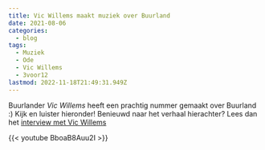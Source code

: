 ```yaml
---
title: Vic Willems maakt muziek over Buurland
date: 2021-08-06
categories:
  - blog
tags:
  - Muziek
  - Ode
  - Vic Willems
  - 3voor12
lastmod: 2022-11-18T21:49:31.949Z
---
```

Buurlander *Vic Willems* heeft een prachtig nummer gemaakt over Buurland :) Kijk en luister hieronder!
Benieuwd naar het verhaal hierachter? Lees dan het [interview met Vic Willems](/media/20210806-vic-willems-ode-buurland/)

{{< youtube BboaB8Auu2I >}}

<!--more-->